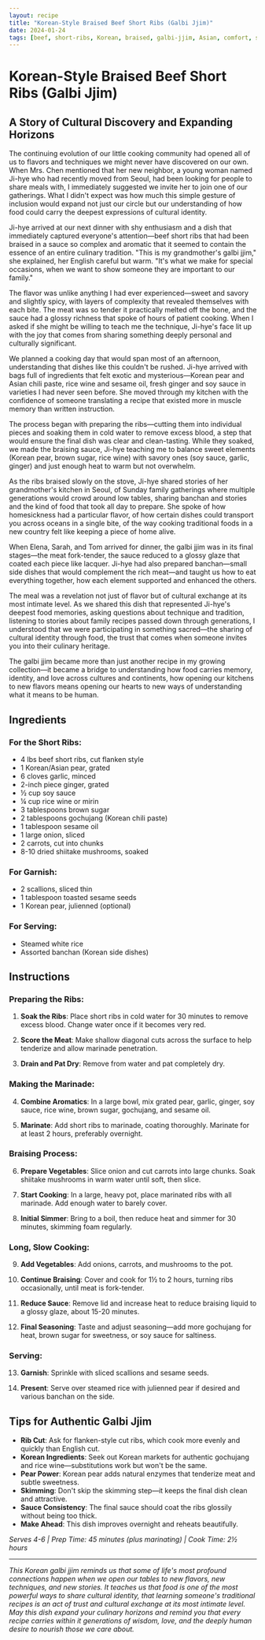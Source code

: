 ```yaml
---
layout: recipe
title: "Korean-Style Braised Beef Short Ribs (Galbi Jjim)"
date: 2024-01-24
tags: [beef, short-ribs, Korean, braised, galbi-jjim, Asian, comfort, sweet-savory, cultural]
---
```


# Korean-Style Braised Beef Short Ribs (Galbi Jjim)

## A Story of Cultural Discovery and Expanding Horizons

The continuing evolution of our little cooking community had opened all of us to flavors and techniques we might never have discovered on our own. When Mrs. Chen mentioned that her new neighbor, a young woman named Ji-hye who had recently moved from Seoul, had been looking for people to share meals with, I immediately suggested we invite her to join one of our gatherings. What I didn't expect was how much this simple gesture of inclusion would expand not just our circle but our understanding of how food could carry the deepest expressions of cultural identity.

Ji-hye arrived at our next dinner with shy enthusiasm and a dish that immediately captured everyone's attention—beef short ribs that had been braised in a sauce so complex and aromatic that it seemed to contain the essence of an entire culinary tradition. "This is my grandmother's galbi jjim," she explained, her English careful but warm. "It's what we make for special occasions, when we want to show someone they are important to our family."

The flavor was unlike anything I had ever experienced—sweet and savory and slightly spicy, with layers of complexity that revealed themselves with each bite. The meat was so tender it practically melted off the bone, and the sauce had a glossy richness that spoke of hours of patient cooking. When I asked if she might be willing to teach me the technique, Ji-hye's face lit up with the joy that comes from sharing something deeply personal and culturally significant.

We planned a cooking day that would span most of an afternoon, understanding that dishes like this couldn't be rushed. Ji-hye arrived with bags full of ingredients that felt exotic and mysterious—Korean pear and Asian chili paste, rice wine and sesame oil, fresh ginger and soy sauce in varieties I had never seen before. She moved through my kitchen with the confidence of someone translating a recipe that existed more in muscle memory than written instruction.

The process began with preparing the ribs—cutting them into individual pieces and soaking them in cold water to remove excess blood, a step that would ensure the final dish was clear and clean-tasting. While they soaked, we made the braising sauce, Ji-hye teaching me to balance sweet elements (Korean pear, brown sugar, rice wine) with savory ones (soy sauce, garlic, ginger) and just enough heat to warm but not overwhelm.

As the ribs braised slowly on the stove, Ji-hye shared stories of her grandmother's kitchen in Seoul, of Sunday family gatherings where multiple generations would crowd around low tables, sharing banchan and stories and the kind of food that took all day to prepare. She spoke of how homesickness had a particular flavor, of how certain dishes could transport you across oceans in a single bite, of the way cooking traditional foods in a new country felt like keeping a piece of home alive.

When Elena, Sarah, and Tom arrived for dinner, the galbi jjim was in its final stages—the meat fork-tender, the sauce reduced to a glossy glaze that coated each piece like lacquer. Ji-hye had also prepared banchan—small side dishes that would complement the rich meat—and taught us how to eat everything together, how each element supported and enhanced the others.

The meal was a revelation not just of flavor but of cultural exchange at its most intimate level. As we shared this dish that represented Ji-hye's deepest food memories, asking questions about technique and tradition, listening to stories about family recipes passed down through generations, I understood that we were participating in something sacred—the sharing of cultural identity through food, the trust that comes when someone invites you into their culinary heritage.

The galbi jjim became more than just another recipe in my growing collection—it became a bridge to understanding how food carries memory, identity, and love across cultures and continents, how opening our kitchens to new flavors means opening our hearts to new ways of understanding what it means to be human.

## Ingredients

### For the Short Ribs:
- 4 lbs beef short ribs, cut flanken style
- 1 Korean/Asian pear, grated
- 6 cloves garlic, minced
- 2-inch piece ginger, grated
- ½ cup soy sauce
- ¼ cup rice wine or mirin
- 3 tablespoons brown sugar
- 2 tablespoons gochujang (Korean chili paste)
- 1 tablespoon sesame oil
- 1 large onion, sliced
- 2 carrots, cut into chunks
- 8-10 dried shiitake mushrooms, soaked

### For Garnish:
- 2 scallions, sliced thin
- 1 tablespoon toasted sesame seeds
- 1 Korean pear, julienned (optional)

### For Serving:
- Steamed white rice
- Assorted banchan (Korean side dishes)

## Instructions

### Preparing the Ribs:
1. **Soak the Ribs**: Place short ribs in cold water for 30 minutes to remove excess blood. Change water once if it becomes very red.

2. **Score the Meat**: Make shallow diagonal cuts across the surface to help tenderize and allow marinade penetration.

3. **Drain and Pat Dry**: Remove from water and pat completely dry.

### Making the Marinade:
4. **Combine Aromatics**: In a large bowl, mix grated pear, garlic, ginger, soy sauce, rice wine, brown sugar, gochujang, and sesame oil.

5. **Marinate**: Add short ribs to marinade, coating thoroughly. Marinate for at least 2 hours, preferably overnight.

### Braising Process:
6. **Prepare Vegetables**: Slice onion and cut carrots into large chunks. Soak shiitake mushrooms in warm water until soft, then slice.

7. **Start Cooking**: In a large, heavy pot, place marinated ribs with all marinade. Add enough water to barely cover.

8. **Initial Simmer**: Bring to a boil, then reduce heat and simmer for 30 minutes, skimming foam regularly.

### Long, Slow Cooking:
9. **Add Vegetables**: Add onions, carrots, and mushrooms to the pot.

10. **Continue Braising**: Cover and cook for 1½ to 2 hours, turning ribs occasionally, until meat is fork-tender.

11. **Reduce Sauce**: Remove lid and increase heat to reduce braising liquid to a glossy glaze, about 15-20 minutes.

12. **Final Seasoning**: Taste and adjust seasoning—add more gochujang for heat, brown sugar for sweetness, or soy sauce for saltiness.

### Serving:
13. **Garnish**: Sprinkle with sliced scallions and sesame seeds.

14. **Present**: Serve over steamed rice with julienned pear if desired and various banchan on the side.

## Tips for Authentic Galbi Jjim

- **Rib Cut**: Ask for flanken-style cut ribs, which cook more evenly and quickly than English cut.
- **Korean Ingredients**: Seek out Korean markets for authentic gochujang and rice wine—substitutions work but won't be the same.
- **Pear Power**: Korean pear adds natural enzymes that tenderize meat and subtle sweetness.
- **Skimming**: Don't skip the skimming step—it keeps the final dish clean and attractive.
- **Sauce Consistency**: The final sauce should coat the ribs glossily without being too thick.
- **Make Ahead**: This dish improves overnight and reheats beautifully.

*Serves 4-6 | Prep Time: 45 minutes (plus marinating) | Cook Time: 2½ hours*

---

*This Korean galbi jjim reminds us that some of life's most profound connections happen when we open our tables to new flavors, new techniques, and new stories. It teaches us that food is one of the most powerful ways to share cultural identity, that learning someone's traditional recipes is an act of trust and cultural exchange at its most intimate level. May this dish expand your culinary horizons and remind you that every recipe carries within it generations of wisdom, love, and the deeply human desire to nourish those we care about.*